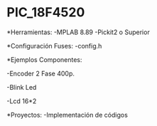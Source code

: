 # PIC_18F4520

*Herramientas: -MPLAB 8.89 -Pickit2 o Superior

*Configuración Fuses: -config.h

*Ejemplos Componentes: 

-Encoder 2 Fase 400p.

-Blink Led 

-Lcd 16*2

*Proyectos: -Implementación de códigos
